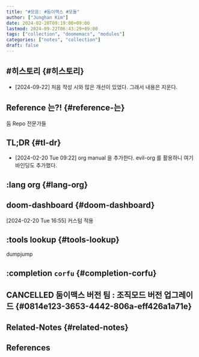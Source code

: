 ```yaml
---
title: "#모음: #둠이맥스 #모듈"
author: ["Junghan Kim"]
date: 2024-02-20T09:19:00+09:00
lastmod: 2024-09-22T06:43:29+09:00
tags: ["collection", "doomemacs", "modules"]
categories: ["notes", "collection"]
draft: false
---
```


## #히스토리 {#히스토리}

-   [2024-09-22] 처음 작성 시와 많은 개선이 있었다. 그래서 내용은 지운다.


## Reference 는?! {#reference-는}

둠 Repo 전문가들


## TL;DR {#tl-dr}

-   <span class="timestamp-wrapper"><span class="timestamp">[2024-02-20 Tue 09:22] </span></span> org manual 을 추가한다. evil-org 를 활용하니 여기 바인딩도 추가했다.


## :lang org {#lang-org}


## doom-dashboard {#doom-dashboard}

<span class="timestamp-wrapper"><span class="timestamp">[2024-02-20 Tue 16:55] </span></span> 커스텀 적용


## :tools lookup {#tools-lookup}

dumpjump


## :completion `corfu` {#completion-corfu}


## CANCELLED 둠이맥스 버전 팀 : 조직모드 버전 업그레이드 {#0814e123-3653-4442-806a-eff426a1a71e}


## Related-Notes {#related-notes}

## References

<style>.csl-entry{text-indent: -1.5em; margin-left: 1.5em;}</style><div class="csl-bib-body">
</div>
